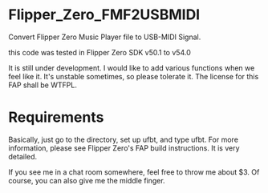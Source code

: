 # Flipper_Zero_FMF2USBMIDI

Convert Flipper Zero Music Player file to USB-MIDI Signal.

this code was tested in Flipper Zero SDK v50.1 to v54.0

It is still under development.
I would like to add various functions when we feel like it.
It's unstable sometimes, so please tolerate it.
The license for this FAP shall be WTFPL.


# Requirements
Basically, just go to the directory, set up ufbt, and type ufbt.
For more information, please see Flipper Zero's FAP build instructions.
It is very detailed.

If you see me in a chat room somewhere, feel free to throw me about $3.
Of course, you can also give me the middle finger.
